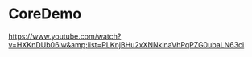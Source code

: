 # CoreDemo
 https://www.youtube.com/watch?v=HXKnDUb06iw&amp;list=PLKnjBHu2xXNNkinaVhPqPZG0ubaLN63ci
